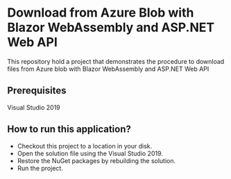 # Download from Azure Blob with Blazor WebAssembly and ASP.NET Web API

This repository hold a project that demonstrates the procedure to download files from Azure blob with Blazor WebAssembly and ASP.NET Web API

## Prerequisites

Visual Studio 2019

## How to run this application?

* Checkout this project to a location in your disk.
* Open the solution file using the Visual Studio 2019.
* Restore the NuGet packages by rebuilding the solution.
* Run the project.